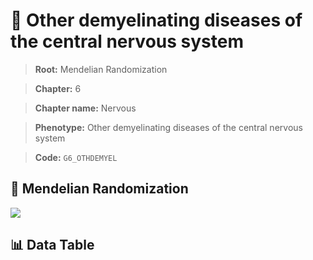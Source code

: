 # 🧪 Other demyelinating diseases of the central nervous system

> **Root:** Mendelian Randomization

> **Chapter:** 6  

> **Chapter name:** Nervous

> **Phenotype:** Other demyelinating diseases of the central nervous system  

> **Code:** `G6_OTHDEMYEL`

## 🧬 Mendelian Randomization  

<img src="/MR/Figures/Forward/G6_OTHDEMYEL.png"/>

## 📊 Data Table

<CsvTableMRF src="/MR/Data/Forward/G6_OTHDEMYEL.csv"/>
